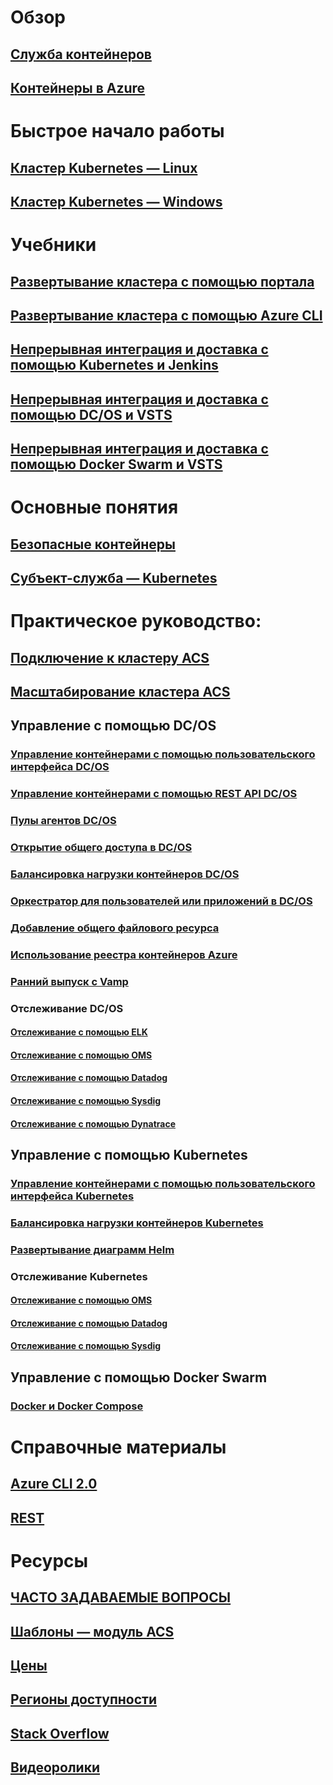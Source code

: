 # Обзор
## [Служба контейнеров](container-service-intro.md)
## [Контейнеры в Azure](../virtual-machines/linux/containers.md?toc=%2fazure%2fcontainer-service%2ftoc.json)

# Быстрое начало работы
## [Кластер Kubernetes — Linux](container-service-kubernetes-walkthrough.md)
## [Кластер Kubernetes — Windows](container-service-kubernetes-windows-walkthrough.md)

# Учебники
## [Развертывание кластера с помощью портала](container-service-deployment.md)
## [Развертывание кластера с помощью Azure CLI](container-service-create-acs-cluster-cli.md)
## [Непрерывная интеграция и доставка с помощью Kubernetes и Jenkins](container-service-kubernetes-jenkins.md)
## [Непрерывная интеграция и доставка с помощью DC/OS и VSTS](container-service-setup-ci-cd.md)
## [Непрерывная интеграция и доставка с помощью Docker Swarm и VSTS](container-service-docker-swarm-setup-ci-cd.md)

# Основные понятия
## [Безопасные контейнеры](container-service-security.md)
## [Субъект-служба — Kubernetes](container-service-kubernetes-service-principal.md)

# Практическое руководство:
## [Подключение к кластеру ACS](container-service-connect.md)
## [Масштабирование кластера ACS](container-service-scale.md)
## Управление с помощью DC/OS
### [Управление контейнерами с помощью пользовательского интерфейса DC/OS](container-service-mesos-marathon-ui.md)
### [Управление контейнерами с помощью REST API DC/OS](container-service-mesos-marathon-rest.md)
### [Пулы агентов DC/OS](container-service-dcos-agents.md)
### [Открытие общего доступа в DC/OS](container-service-enable-public-access.md)
### [Балансировка нагрузки контейнеров DC/OS](container-service-load-balancing.md)
### [Оркестратор для пользователей или приложений в DC/OS](container-service-application-specific-marathon.md)
### [Добавление общего файлового ресурса](container-service-dcos-fileshare.md)
### [Использование реестра контейнеров Azure](container-service-dcos-acr.md)
### [Ранний выпуск с Vamp](container-service-dcos-vamp-canary-release.md)
### Отслеживание DC/OS
#### [Отслеживание с помощью ELK](container-service-monitoring-elk.md)
#### [Отслеживание с помощью OMS](container-service-monitoring-oms.md)
#### [Отслеживание с помощью Datadog](container-service-monitoring.md)
#### [Отслеживание с помощью Sysdig](container-service-monitoring-sysdig.md)
#### [Отслеживание с помощью Dynatrace](container-service-monitoring-dynatrace.md)
## Управление с помощью Kubernetes
### [Управление контейнерами с помощью пользовательского интерфейса Kubernetes](container-service-kubernetes-ui.md)
### [Балансировка нагрузки контейнеров Kubernetes](container-service-kubernetes-load-balancing.md)
### [Развертывание диаграмм Helm](container-service-kubernetes-helm.md)
### Отслеживание Kubernetes
#### [Отслеживание с помощью OMS](container-service-kubernetes-oms.md)
#### [Отслеживание с помощью Datadog](container-service-kubernetes-datadog.md)
#### [Отслеживание с помощью Sysdig](container-service-kubernetes-sysdig.md)
## Управление с помощью Docker Swarm
### [Docker и Docker Compose](container-service-docker-swarm.md)

# Справочные материалы
## [Azure CLI 2.0](/cli/azure/acs)
## [REST](/rest/api/compute/containerservices)

# Ресурсы
## [ЧАСТО ЗАДАВАЕМЫЕ ВОПРОСЫ](container-service-faq.md)
## [Шаблоны — модуль ACS](https://github.com/Azure/acs-engine)
## [Цены](https://azure.microsoft.com/pricing/details/container-service/)
## [Регионы доступности](https://azure.microsoft.com/regions/services/)
## [Stack Overflow](http://stackoverflow.com/questions/tagged/azure-container-service)
## [Видеоролики](https://azure.microsoft.com/resources/videos/index/?services=container-service&sort=newest)
